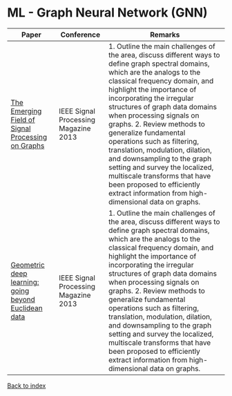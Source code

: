# ML - Graph Neural Network (GNN)
|Paper|Conference|Remarks
|--|--|--|
|[The Emerging Field of Signal Processing on Graphs](https://ieeexplore.ieee.org/document/6494675)|IEEE Signal Processing Magazine 2013|1. Outline the main challenges of the area, discuss different ways to define graph spectral domains, which are the analogs to the classical frequency domain, and highlight the importance of incorporating the irregular structures of graph data domains when processing signals on graphs. 2. Review methods to generalize fundamental operations such as filtering, translation, modulation, dilation, and downsampling to the graph setting and survey the localized, multiscale transforms that have been proposed to efficiently extract information from high-dimensional data on graphs.|
|[Geometric deep learning: going beyond Euclidean data](https://arxiv.org/pdf/1611.08097)|IEEE Signal Processing Magazine 2013|1. Outline the main challenges of the area, discuss different ways to define graph spectral domains, which are the analogs to the classical frequency domain, and highlight the importance of incorporating the irregular structures of graph data domains when processing signals on graphs. 2. Review methods to generalize fundamental operations such as filtering, translation, modulation, dilation, and downsampling to the graph setting and survey the localized, multiscale transforms that have been proposed to efficiently extract information from high-dimensional data on graphs.|
[Back to index](../README.md)
<!--stackedit_data:
eyJoaXN0b3J5IjpbMzIyODgzODhdfQ==
-->